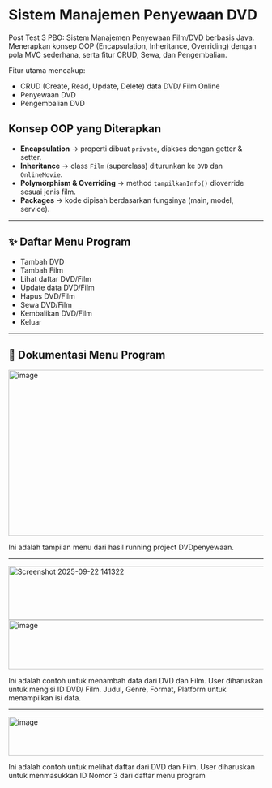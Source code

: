 # Sistem Manajemen Penyewaan DVD 
Post Test 3 PBO: Sistem Manajemen Penyewaan Film/DVD berbasis Java. Menerapkan konsep OOP (Encapsulation, Inheritance, Overriding) dengan pola MVC sederhana, serta fitur CRUD, Sewa, dan Pengembalian.

Fitur utama mencakup:  
- CRUD (Create, Read, Update, Delete) data DVD/ Film Online
- Penyewaan DVD  
- Pengembalian DVD

## Konsep OOP yang Diterapkan
- **Encapsulation** → properti dibuat `private`, diakses dengan getter & setter.  
- **Inheritance** → class `Film` (superclass) diturunkan ke `DVD` dan `OnlineMovie`.  
- **Polymorphism & Overriding** → method `tampilkanInfo()` dioverride sesuai jenis film.  
- **Packages** → kode dipisah berdasarkan fungsinya (main, model, service).  

---

## ✨ Daftar Menu Program  
- Tambah DVD
- Tambah Film
- Lihat daftar DVD/Film
- Update data DVD/Film
- Hapus DVD/Film
- Sewa DVD/Film
- Kembalikan DVD/Film  
- Keluar 

---

## 🔄 Dokumentasi Menu Program  

<img width="998" height="327" alt="image" src="https://github.com/user-attachments/assets/5bc05c27-f85b-4336-82d1-b0d1a4b65ff3" />

Ini adalah tampilan menu dari hasil running project DVDpenyewaan.

---

<img width="634" height="106" alt="Screenshot 2025-09-22 141322" src="https://github.com/user-attachments/assets/639f6dd6-65af-45f1-80b7-90c2745a862a" />

<img width="585" height="97" alt="image" src="https://github.com/user-attachments/assets/6c371831-236b-49e5-9943-daf9bd3cf3ab" />

Ini adalah contoh untuk menambah data dari DVD dan Film.
User diharuskan untuk mengisi ID DVD/ Film. Judul, Genre, Format, Platform untuk menampilkan isi data.

---

<img width="695" height="76" alt="image" src="https://github.com/user-attachments/assets/feb4e2a1-7593-43b2-925f-9f1704effb3e" />

Ini adalah contoh untuk melihat daftar dari DVD dan Film.
User diharuskan untuk menmasukkan ID Nomor 3 dari daftar menu program





